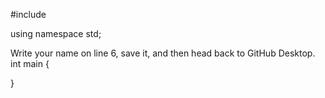 #include <iostream>

using namespace std;

Write your name on line 6, save it, and then head back to GitHub Desktop.
int main
{
    
}